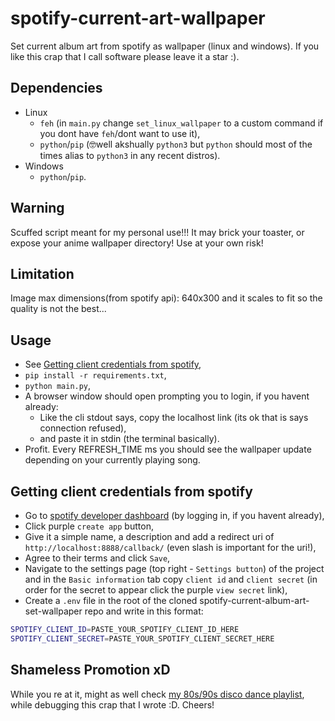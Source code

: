 # spotify-current-art-wallpaper

Set current album art from spotify as wallpaper (linux and windows). If you like this crap that I call software please leave it a star :).

## Dependencies

- Linux
  - `feh` (in `main.py` change `set_linux_wallpaper` to a custom command if you dont have `feh`/dont want to use it),
  - `python`/`pip` (🤓well akshually `python3` but `python` should most of the times alias to `python3` in any recent distros).
- Windows
  - `python`/`pip`.

## Warning

Scuffed script meant for my personal use!!! It may brick your toaster, or expose your anime wallpaper directory! Use at your own risk!

## Limitation

Image max dimensions(from spotify api): 640x300 and it scales to fit so the quality is not the best...

## Usage

- See [Getting client credentials from spotify](#getting-client-credentials-from-spotify),
- `pip install -r requirements.txt`,
- `python main.py`,
- A browser window should open prompting you to login, if you havent already:
  - Like the cli stdout says, copy the localhost link (its ok that is says connection refused),
  - and paste it in stdin (the terminal basically).
- Profit. Every REFRESH_TIME ms you should see the wallpaper update depending on your currently playing song.

## Getting client credentials from spotify

- Go to [spotify developer dashboard](https://developer.spotify.com/dashboard) (by logging in, if you havent already),
- Click purple `create app` button,
- Give it a simple name, a description and add a redirect uri of `http://localhost:8888/callback/` (even slash is important for the uri!),
- Agree to their terms and click `Save`,
- Navigate to the settings page (top right - `Settings button`) of the project and in the `Basic information` tab copy `client id` and `client secret` (in order for the secret to appear click the purple `view secret` link),
- Create a `.env` file in the root of the cloned spotify-current-album-art-set-wallpaper repo and write in this format:
```bash
SPOTIFY_CLIENT_ID=PASTE_YOUR_SPOTIFY_CLIENT_ID_HERE
SPOTIFY_CLIENT_SECRET=PASTE_YOUR_SPOTIFY_CLIENT_SECRET_HERE
```

## Shameless Promotion xD

While you re at it, might as well check [my 80s/90s disco dance playlist](https://open.spotify.com/playlist/3KUhPod9UN9BU47X1wiIR1?si=7bbda8f326ec4332), while debugging this crap that I wrote :D. Cheers!
